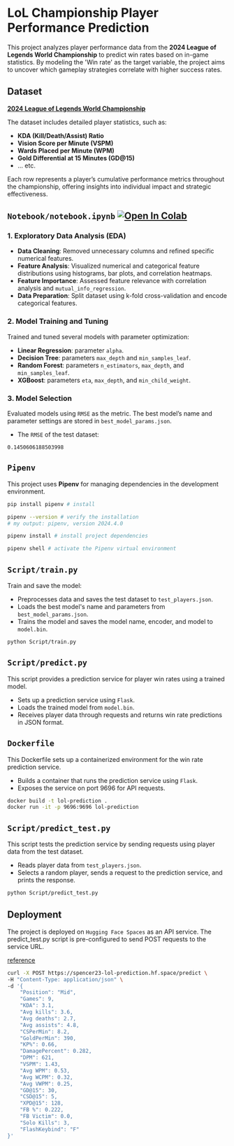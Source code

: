 # LoL Championship Player Performance Prediction

This project analyzes player performance data from the **2024 League of Legends World Championship** to predict win rates based on in-game statistics. By modeling the 'Win rate' as the target variable, the project aims to uncover which gameplay strategies correlate with higher success rates.

## Dataset
[**2024 League of Legends World Championship**](https://www.kaggle.com/datasets/anmatngu/2024-lol-championship-player-stats-and-swiss-stage)

The dataset includes detailed player statistics, such as:
- **KDA (Kill/Death/Assist) Ratio**
- **Vision Score per Minute (VSPM)**
- **Wards Placed per Minute (WPM)**
- **Gold Differential at 15 Minutes (GD@15)**
- ... etc.

Each row represents a player’s cumulative performance metrics throughout the championship, offering insights into individual impact and strategic effectiveness.

## `Notebook/notebook.ipynb` <a href="https://colab.research.google.com/github/spencer18001/ml_zoomcamp_project_2024_midterm/blob/main/Notebook/notebook.ipynb" target="_parent"><img src="https://colab.research.google.com/assets/colab-badge.svg" alt="Open In Colab"/></a>

### 1. Exploratory Data Analysis (EDA)
- **Data Cleaning**: Removed unnecessary columns and refined specific numerical features.
- **Feature Analysis**: Visualized numerical and categorical feature distributions using histograms, bar plots, and correlation heatmaps.
- **Feature Importance**: Assessed feature relevance with correlation analysis and `mutual_info_regression`.
- **Data Preparation**: Split dataset using k-fold cross-validation and encode categorical features.

### 2. Model Training and Tuning
Trained and tuned several models with parameter optimization:
- **Linear Regression**: parameter `alpha`.
- **Decision Tree**: parameters `max_depth` and `min_samples_leaf`.
- **Random Forest**: parameters `n_estimators`, `max_depth`, and `min_samples_leaf`.
- **XGBoost**: parameters `eta`, `max_depth`, and `min_child_weight`.

### 3. Model Selection
Evaluated models using `RMSE` as the metric. The best model’s name and parameter settings are stored in `best_model_params.json`.
- The `RMSE` of the test dataset:
```
0.1450606188503998
```
## `Pipenv`
This project uses **Pipenv** for managing dependencies in the development environment.


```bash
pip install pipenv # install

pipenv --version # verify the installation
# my output: pipenv, version 2024.4.0

pipenv install # install project dependencies

pipenv shell # activate the Pipenv virtual environment
```

## `Script/train.py`
Train and save the model:
- Preprocesses data and saves the test dataset to `test_players.json`.
- Loads the best model's name and parameters from `best_model_params.json`.
- Trains the model and saves the model name, encoder, and model to `model.bin`.

```bash
python Script/train.py
```

## `Script/predict.py`
This script provides a prediction service for player win rates using a trained model.
- Sets up a prediction service using `Flask`.
- Loads the trained model from `model.bin`.
- Receives player data through requests and returns win rate predictions in JSON format.

## `Dockerfile`
This Dockerfile sets up a containerized environment for the win rate prediction service.
- Builds a container that runs the prediction service using `Flask`.
- Exposes the service on port 9696 for API requests.

```bash
docker build -t lol-prediction .
docker run -it -p 9696:9696 lol-prediction
```

## `Script/predict_test.py`
This script tests the prediction service by sending requests using player data from the test dataset.
- Reads player data from `test_players.json`.
- Selects a random player, sends a request to the prediction service, and prints the response.

```bash
python Script/predict_test.py
```

## Deployment
The project is deployed on `Hugging Face Spaces` as an API service. The predict_test.py script is pre-configured to send POST requests to the service URL.

[reference](https://github.com/ruslanmv/How-to-Sync-Hugging-Face-Spaces-with-a-GitHub-Repository)

```bash
curl -X POST https://spencer23-lol-prediction.hf.space/predict \
-H "Content-Type: application/json" \
-d '{
    "Position": "Mid",
    "Games": 9,
    "KDA": 3.1,
    "Avg kills": 3.6,
    "Avg deaths": 2.7,
    "Avg assists": 4.8,
    "CSPerMin": 8.2,
    "GoldPerMin": 390,
    "KP%": 0.66,
    "DamagePercent": 0.282,
    "DPM": 621,
    "VSPM": 1.43,
    "Avg WPM": 0.53,
    "Avg WCPM": 0.32,
    "Avg VWPM": 0.25,
    "GD@15": 30,
    "CSD@15": 5,
    "XPD@15": 128,
    "FB %": 0.222,
    "FB Victim": 0.0,
    "Solo Kills": 3,
    "FlashKeybind": "F"
}'
```